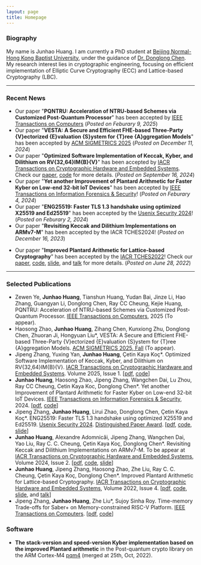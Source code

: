 ```yaml
---
layout: page
title: Homepage
---
```


### Biography

My name is Junhao Huang. I am currently a PhD student at [Beijing Normal-Hong Kong Baptist University](https://www.uic.edu.cn), under the guidance of [Dr. Donglong Chen](https://scholar.google.be/citations?user=kFDs-OMAAAAJ&hl=en). My research interest lies in cryptographic engineering, focusing on efficient implementation of Elliptic Curve Cryptography (ECC) and Lattice-based Cryptography (LBC).

---

### Recent News
- Our paper "**PQNTRU: Acceleration of NTRU-based Schemes via Customized Post-Quantum Processor**" has been accepted by [IEEE Transactions on Computers](https://ieeexplore.ieee.org/xpl/RecentIssue.jsp?punumber=12) (_Posted on Feburary 9, 2025_)
- Our paper "**VESTA: A Secure and Efficient FHE-based Three-Party {V}ectorized {E}valuation {S}ystem for {T}ree {A}ggregation Models**" has been accepted by [ACM SIGMETRICS 2025](https://www.sigmetrics.org/sigmetrics2025/) (_Posted on December 11, 2024_)
- Our paper "**Optimized Software Implementation of Keccak, Kyber, and Dilithium on RV{32,64}IM{B}{V}**" has been accepted by [IACR Transactions on Cryptographic Hardware and Embedded Systems](https://tches.iacr.org/index.php/TCHES/issue/archive). Check our [paper](https://ji-peng.github.io/uploads/tches2025/paper.pdf), [code](https://github.com/Ji-Peng/PQRV/tree/ches2025) for more details. (_Posted on September 16, 2024_)
- Our paper "**Yet another Improvement of Plantard Arithmetic for Faster Kyber on Low-end 32-bit IoT Devices**" has been accepted by [IEEE Transactions on Information Forensics & Security](https://ieeexplore.ieee.org/xpl/RecentIssue.jsp?punumber=10206)! (_Posted on Feburary 4, 2024_)
- Our paper "**ENG25519: Faster TLS 1.3 handshake using optimized X25519 and Ed25519**" has been accepted by the [Usenix Security 2024](https://www.usenix.org/conference/usenixsecurity24/)! (_Posted on Feburary 2, 2024_)
- Our paper "**Revisiting Keccak and Dilithium Implementations on ARMv7-M**" has been accepted by the IACR TCHES2024! (_Posted on December 16, 2023_)
<!-- - The source code of our paper "**Improved Plantard Arithmetic for Lattice-based Cryptography**" has been merged into the Post-quantum crypto library for the ARM Cortex-M4 [pqm4](<https://github.com/mupq/pqm4/pull/244>). (_Posted on October 25, 2022_) -->
- Our paper "**Improved Plantard Arithmetic for Lattice-based Cryptography**" has been accepted by the [IACR TCHES2022](https://ches.iacr.org/2022/acceptedpapers.php)! Check our [paper](https://eprint.iacr.org/2022/956.pdf), [code](https://github.com/UIC-ESLAS/ImprovedPlantardArithmetic), [slide](/assets/slides/slide_TCHES2022.pdf), and [talk](/assets/slides/talk_TCHES2022.mp4) for more details. (_Posted on June 28, 2022_)

---

### Selected Publications
- Zewen Ye, **Junhao Huang**, Tianshun Huang, Yudan Bai, Jinze Li, Hao Zhang, Guangyan Li, Donglong Chen, Ray CC Cheung, Kejie Huang, PQNTRU: Acceleration of NTRU-based Schemes via Customized Post-Quantum Processor. [IEEE Transactions on Computers](https://ieeexplore.ieee.org/xpl/RecentIssue.jsp?punumber=12), 2025 (To appear).
- Haosong Zhao, **Junhao Huang**, Zihang Chen, Kunxiong Zhu, Donglong Chen, Zhuoran Ji, Hongyuan Liu*, VESTA: A Secure and Efficient FHE-based Three-Party {V}ectorized {E}valuation {S}ystem for {T}ree {A}ggregation Models. [ACM SIGMETRICS 2025, Fall](https://www.sigmetrics.org/sigmetrics2025/) (To appear).
- Jipeng Zhang, Yuxing Yan, **Junhao Huang**, Çetin Kaya Koç*. Optimized Software Implementation of Keccak, Kyber, and Dilithium on RV{32,64}IM{B}{V}. [IACR Transactions on Cryptographic Hardware and Embedded Systems](https://tches.iacr.org/index.php/TCHES/issue/archive). Volume 2025, Issue 1. [[pdf](https://ji-peng.github.io/uploads/tches2025/paper.pdf), [code](https://github.com/Ji-Peng/PQRV/tree/ches2025)]
- **Junhao Huang**, Haosong Zhao, Jipeng Zhang, Wangchen Dai, Lu Zhou, Ray CC Cheung, Cetin Kaya Koc, Donglong Chen*. Yet another Improvement of Plantard Arithmetic for Faster Kyber on Low-end 32-bit IoT Devices. [IEEE Transactions on Information Forensics & Security](https://ieeexplore.ieee.org/xpl/RecentIssue.jsp?punumber=10206), 2024. [[pdf](/assets/paper/TIFS2024.pdf), [code](https://github.com/UIC-ESLAS/Kyber_RV_M3)]
- Jipeng Zhang, **Junhao Huang**, Lirui Zhao, Donglong Chen, Çetin Kaya Koç*. ENG25519: Faster TLS 1.3 handshake using optimized X25519 and Ed25519. [Usenix Security 2024](https://www.usenix.org/conference/usenixsecurity24/). [Distinguished Paper Award](/assets/awards/sec24_distinguished_paper_awar.pdf). [[pdf](https://ji-peng.github.io/uploads/usenix_security2024/paper.pdf), [code](https://github.com/Ji-Peng/eng25519_artifact), [slide](https://ji-peng.github.io/uploads/usenix_security2024/slide.pdf)]
- **Junhao Huang**, Alexandre Adomnicăi, Jipeng Zhang, Wangchen Dai, Yao Liu, Ray C. C. Cheung, Çetin Kaya Koç, Donglong Chen*. Revisiting Keccak and Dilithium Implementations on ARMv7-M. To be appear at [IACR Transactions on Cryptographic Hardware and Embedded Systems](https://ches.iacr.org/), Volume 2024, Issue 2. [[pdf](/assets/paper/TCHES2024_2.pdf), [code](https://github.com/UIC-ESLAS/Dilithium-Multi-Moduli), [slide](/assets/slides/slide_TCHES2024.pdf)]
- **Junhao Huang**, Jipeng Zhang, Haosong Zhao, Zhe Liu, Ray C. C. Cheung, Çetin Kaya Koç, Donglong Chen*. Improved Plantard Arithmetic for Lattice-based Cryptography. [IACR Transactions on Cryptographic Hardware and Embedded Systems](https://ches.iacr.org/), Volume 2022, Issue 4. [[pdf](https://eprint.iacr.org/2022/956.pdf), [code](https://github.com/UIC-ESLAS/ImprovedPlantardArithmetic), [slide](/assets/slides/slide_TCHES2022.pdf), and [talk](/assets/slides/talk_TCHES2022.mp4)]
- Jipeng Zhang, **Junhao Huang**, Zhe Liu*, Sujoy Sinha Roy. Time-memory Trade-offs for Saber+ on Memory-constrained RISC-V Platform. [IEEE Transactions on Computers](https://ieeexplore.ieee.org/xpl/RecentIssue.jsp?punumber=12). [[pdf](/assets/paper/TC2021.pdf), [code](https://github.com/Ji-Peng/Saber_RV32)]

<!-- - **Junhao Huang**, Zhe Liu*, Zhi Hu, Johann Großschädl. Parallel implementation of SM2 elliptic curve cryptography on Intel processors with AVX2. ACISP2020. [[pdf](/assets/paper/ACISP2020.pdf)] -->

### Software

- **The stack-version and speed-version Kyber implementation based on the improved Plantard arithmetic** in the Post-quantum crypto library on the ARM Cortex-M4 [pqm4](<https://github.com/mupq/pqm4/pull/244>) (merged at 25th, Oct, 2022).

